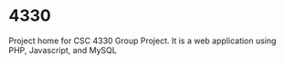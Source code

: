 # 4330

Project home for CSC 4330 Group Project.
It is a web application using PHP, Javascript, and MySQL
